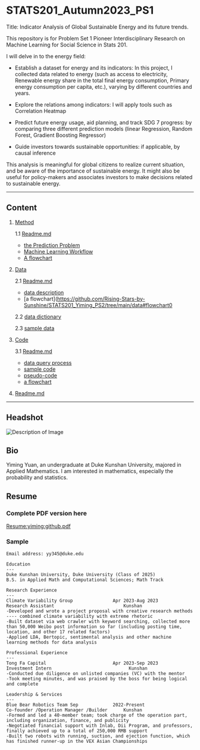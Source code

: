 # STATS201_Autumn2023_PS1

Title: Indicator Analysis of Global Sustainable Energy and its future trends.

This  repository is for Problem Set 1 Pioneer Interdisciplinary Research on Machine Learning for Social Science in Stats 201. 

I will delve in to the energy field: 
    
- Establish a dataset for energy and its indicators: In this project, I collected data related to energy (such as access to electricity, Renewable energy share in the total final energy consumption, Primary energy consumption per capita, etc.), varying by different countries and years.

- Explore the relations among indicators: I will apply tools such as Correlation Heatmap
    
- Predict future energy usage, aid planning, and track SDG 7 progress: by comparing three different prediction models (linear Regression, Random Forest, Gradient Boosting Regressor)
   
- Guide investors towards sustainable opportunities: if applicable, by causal inference

This analysis is meaningful for global citizens to realize current situation, and be aware of the importance of sustainable energy. It might also be useful for policy-makers and associates investors to make decisions related to sustainable energy.

---

## Content
1. [Method](https://github.com/Rising-Stars-by-Sunshine/STATS201_Yiming_PS2/tree/main/Method)
   
     1.1 [Readme.md](https://github.com/Rising-Stars-by-Sunshine/STATS201_Yiming_PS2/tree/main/Method#readme)
      - [the Prediction Problem](https://github.com/Rising-Stars-by-Sunshine/STATS201_Yiming_PS2/blob/main/Method/Readme.md#11-the-prediction-problem)
      - [Machine Learning Workflow](https://github.com/Rising-Stars-by-Sunshine/STATS201_Yiming_PS2/blob/main/Method/Readme.md#12-the-machine-learning-workflow)
      - [A flowchart](https://github.com/Rising-Stars-by-Sunshine/STATS201_Yiming_PS2/tree/main/Method#method-flowchart)
   
3. [Data](https://github.com/Rising-Stars-by-Sunshine/STATS201_Yiming_PS2/tree/main/data)
   
     2.1 [Readme.md](https://github.com/Rising-Stars-by-Sunshine/STATS201_Yiming_PS2/tree/main/data#readme)
      - [data description](https://github.com/Rising-Stars-by-Sunshine/STATS201_Yiming_PS2/tree/main/data#description)
      - [a flowchart](https://github.com/Rising-Stars-by-Sunshine/STATS201_Yiming_PS2/tree/main/data#flowchart0
  
     2.2 [data dictionary](https://github.com/Rising-Stars-by-Sunshine/STATS201_Yiming_PS2/blob/main/data/DataDictionary.md#data-dictionary-for-your-dataset-name)
  
     2.3 [sample data](https://github.com/Rising-Stars-by-Sunshine/STATS201_Yiming_PS2/blob/main/data/global_data_on_sustainable_energy.csv)

3. [Code](https://github.com/Rising-Stars-by-Sunshine/STATS201_Yiming_PS2/tree/main/code)
   
     3.1 [Readme.md](https://github.com/Rising-Stars-by-Sunshine/STATS201_Yiming_PS2/blob/main/code/Readme.md)
      - [data query process](https://github.com/Rising-Stars-by-Sunshine/STATS201_Yiming_PS2/tree/main/code#data-querying)
      - [sample code](https://github.com/Rising-Stars-by-Sunshine/STATS201_Yiming_PS2/tree/main/code#code)
      - [pseudo-code](https://github.com/Rising-Stars-by-Sunshine/STATS201_Yiming_PS2/tree/main/code#pseudo-code)
      - [a flowchart](https://github.com/Rising-Stars-by-Sunshine/STATS201_Yiming_PS2/tree/main/code#flowchart)
  
4. [Readme.md](https://github.com/Rising-Stars-by-Sunshine/STATS201_Yiming_PS2/edit/main/README.md#stats201_autumn2023_ps1)

---


## Headshot
![Description of Image](figs/YimingYuan1.png)

## Bio
Yiming Yuan, an undergraduate at Duke Kunshan University, majored in Applied Mathematics. I am interested in mathematics, especially the probability and statistics.

## Resume

### Complete PDF version here
[Resume:yiming:github.pdf](https://github.com/Rising-Stars-by-Sunshine/STATS201_Yiming_PS1/files/13330152/Resume.yiming.github.pdf)

### Sample
```
Email address: yy345@duke.edu

Education
---
Duke Kunshan University, Duke University (Class of 2025)
B.S. in Applied Math and Computational Sciences; Math Track 

Research Experience
---
Climate Variability Group               Apr 2023-Aug 2023
Research Assistant	                        Kunshan	
-Developed and wrote a project proposal with creative research methods ---- combined climate variability with extreme rhetoric
-Built dataset via web crawler with keyword searching, collected more than 50,000 Weibo post information so far (including posting time, location, and other 17 related factors)
-Applied LDA, Bertopic, sentimental analysis and other machine learning methods for data analysis

Professional Experience
---
Tong Fa Capital	                        Apr 2023-Sep 2023
Investment Intern	                          Kunshan
-Conducted due diligence on unlisted companies (VC) with the mentor
-Took meeting minutes, and was praised by the boss for being logical and complete

Leadership & Services
---
Blue Bear Robotics Team	Sep             2022-Present
Co-founder /Operation Manager /Builder	    Kunshan		
-Formed and led a 40-member team; took charge of the operation part, including organization, finance, and publicity
-Negotiated financial support with Inlab, Dii Program, and professors, finally achieved up to a total of 250,000 RMB support
-Built two robots with running, suction, and ejection function, which has finished runner-up in the VEX Asian Championships
```


